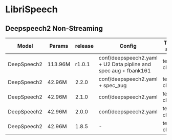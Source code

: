 # LibriSpeech

## Deepspeech2 Non-Streaming
| Model | Params | release |  Config | Test set | Loss | WER |  
| --- | --- | --- | --- | --- | --- | --- |  
| DeepSpeech2 | 113.96M | r1.0.1 | conf/deepspeech2.yaml + U2 Data pipline and spec aug + fbank161 | test-clean | 10.76069622039795 | 0.046700 | 
| DeepSpeech2 | 42.96M | 2.2.0 | conf/deepspeech2.yaml + spec_aug | test-clean | 14.49190807 | 0.067283 |  
| DeepSpeech2 | 42.96M | 2.1.0 | conf/deepspeech2.yaml | test-clean | 15.184467315673828 | 0.072154 |  
| DeepSpeech2 | 42.96M | 2.0.0 | conf/deepspeech2.yaml | test-clean | - | 0.073973 |  
| DeepSpeech2 | 42.96M | 1.8.5 | - | test-clean | - | 0.074939 |  
